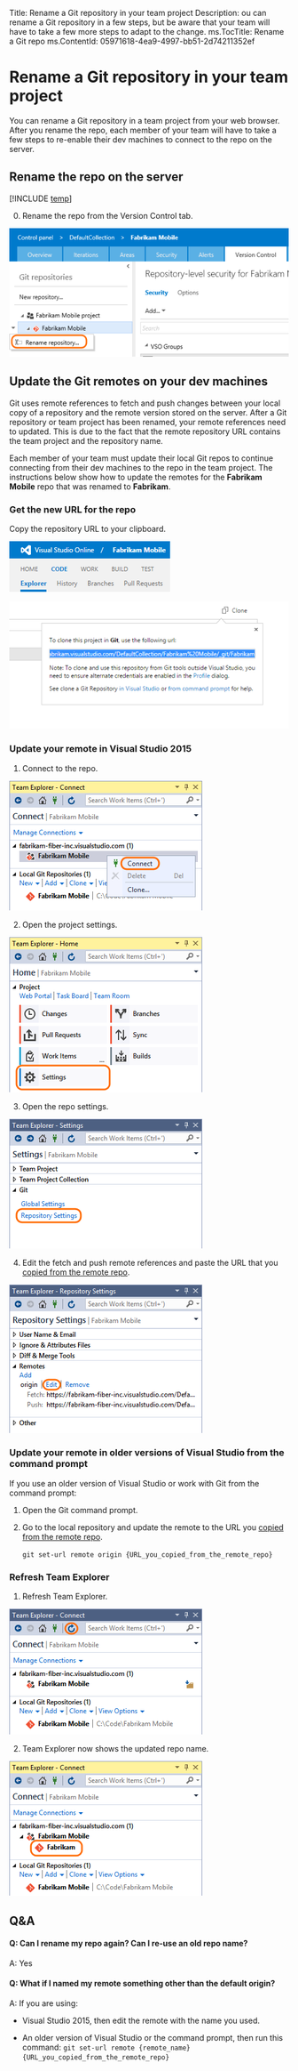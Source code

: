 ﻿Title: Rename a Git repository in your team project
Description: ou can rename a Git repository in a few steps, but be aware that your team will have to take a few more steps to adapt to the change.
ms.TocTitle: Rename a Git repo
ms.ContentId: 05971618-4ea9-4997-bb51-2d74211352ef

# Rename a Git repository in your team project

You can rename a Git repository in a team project from your web browser. After you rename the repo, each member of your team will have to take a few steps to re-enable their dev machines to connect to the repo on the server.

## Rename the repo on the server

[!INCLUDE [temp](../_shared/steps-open-control-panel-team-project.md)]

0. Rename the repo from the Version Control tab.

 ![Rename a repository](_img/repo-rename/AdminVC.png)

## Update the Git remotes on your dev machines

Git uses remote references to fetch and push changes between your local copy of a repository and the remote version stored on the server. After a Git repository or team project has been renamed, your remote references need to updated. This is due to the fact that the remote repository URL contains the team project and the repository name. 

Each member of your team must update their local Git repos to continue connecting from their dev machines to the repo in the team project. The instructions below show how to update the remotes for the **Fabrikam Mobile** repo that was renamed to **Fabrikam**.

<a name="copy_remote_repo_url"></a>
### Get the new URL for the repo

Copy the repository URL to your clipboard.

![Git code explorer tab](_img/repo-rename/team-project-git-tabs.png)

![Remote URL for the repository](_img/repo-rename/CloneURL.png)

### Update your remote in Visual Studio 2015

1. Connect to the repo.

 ![Connect to the repository](_img/repo-rename/RepoConnect.png)
 
2. Open the project settings.
 
 ![Project settings](_img/repo-rename/ProjectSettings.png)

3. Open the repo settings.

 ![Repository settings](_img/repo-rename/RepoSettings.png)

4. Edit the fetch and push remote references and paste the URL that you [copied from the remote repo](#copy_remote_repo_url).

 ![Edit remote](_img/repo-rename/EditRepoSettings.png)

### Update your remote in older versions of Visual Studio from the command prompt

If you use an older version of Visual Studio or work with Git from the command prompt:

1. Open the Git command prompt.

2. Go to the local repository and update the remote to the URL you [copied from the remote repo](#copy_remote_repo_url).

    ```git set-url remote origin {URL_you_copied_from_the_remote_repo}```

### Refresh Team Explorer

1. Refresh Team Explorer.

 ![Refresh Team Explorer](_img/repo-rename/RefreshTeamExplorer.png)

2. Team Explorer now shows the updated repo name. 

 ![Team Explorer Updated](_img/repo-rename/Result.png)

## Q&A

<!-- BEGINSECTION class="m-qanda" -->

#### Q: Can I rename my repo again? Can I re-use an old repo name?

A: Yes

#### Q: What if I named my remote something other than the default origin?

A: If you are using:

 * Visual Studio 2015, then edit the remote with the name you used. 

 * An older version of Visual Studio or the command prompt, then run this command: ```git set-url remote {remote_name} {URL_you_copied_from_the_remote_repo}```


<!-- ENDSECTION -->